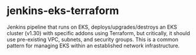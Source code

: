 # jenkins-eks-terraform
Jenkins pipeline that runs on EKS, deploys/upgrades/destroys an EKS cluster (v1.30) with specific addons using Terraform, but critically, it should use pre-existing VPC, subnets, and security groups. This is a common pattern for managing EKS within an established network infrastructure.
